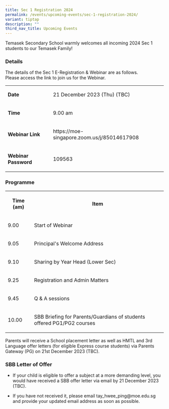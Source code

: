 ```yaml
---
title: Sec 1 Registration 2024
permalink: /events/upcoming-events/sec-1-registration-2024/
variant: tiptap
description: ""
third_nav_title: Upcoming Events
---
```

<p>Temasek Secondary School warmly welcomes all incoming 2024 Sec 1 students to our Temasek Family!</p><h3>Details</h3><p>The details of the Sec 1 E-Registration &amp; Webinar are as follows.<br>Please access the link to join us for the Webinar.<br></p><table><tbody><tr><td rowspan="1" colspan="1"><p><strong>Date</strong></p></td><td rowspan="1" colspan="1"><p>21 December 2023 (Thu) (TBC)</p></td></tr><tr><td rowspan="1" colspan="1"><p><strong>Time</strong></p></td><td rowspan="1" colspan="1"><p>9.00 am</p></td></tr><tr><td rowspan="1" colspan="1"><p><strong>Webinar Link</strong></p></td><td rowspan="1" colspan="1"><p>https://moe-singapore.zoom.us/j/85014617908</p></td></tr><tr><td rowspan="1" colspan="1"><p><strong>Webinar Password</strong></p></td><td rowspan="1" colspan="1"><p>109563</p></td></tr></tbody></table><h3>Programme</h3><table><tbody><tr><th rowspan="1" colspan="1"><p>Time (am)</p></th><th rowspan="1" colspan="1"><p>Item</p></th></tr><tr><td rowspan="1" colspan="1"><p>9.00</p></td><td rowspan="1" colspan="1"><p>Start of Webinar</p></td></tr><tr><td rowspan="1" colspan="1"><p>9.05</p></td><td rowspan="1" colspan="1"><p>Principal's Welcome Address</p></td></tr><tr><td rowspan="1" colspan="1"><p>9.10</p></td><td rowspan="1" colspan="1"><p>Sharing by Year Head (Lower Sec)</p></td></tr><tr><td rowspan="1" colspan="1"><p>9.25</p></td><td rowspan="1" colspan="1"><p>Registration and Admin Matters</p></td></tr><tr><td rowspan="1" colspan="1"><p>9.45</p></td><td rowspan="1" colspan="1"><p>Q &amp; A sessions</p></td></tr><tr><td rowspan="1" colspan="1"><p>10.00</p></td><td rowspan="1" colspan="1"><p>SBB Briefing for Parents/Guardians of students offered PG1/PG2 courses</p></td></tr></tbody></table><p>Parents will receive a School placement letter as well as HMTL and 3rd Language offer letters (for eligible Express course students) via Parents Gateway (PG) on 21st December 2023 (TBC).</p><h3>SBB Letter of Offer</h3><ul data-tight="true" class="tight"><li><p>If your child is eligible to offer a subject at a more demanding level, you would have received a SBB offer letter via email by 21 December 2023 (TBC).</p></li><li><p>If you have not received it, please email tay_hwee_ping@moe.edu.sg and provide your updated email address as soon as possible.</p></li></ul><p></p>